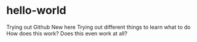 # hello-world
Trying out Github
New here 
Trying out different things to learn what to do 
  How does this work? 
      Does this even work at all? 
      
